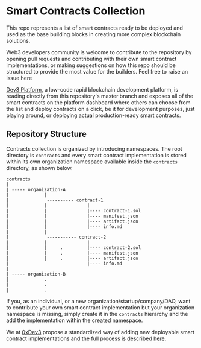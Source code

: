 # Smart Contracts Collection

This repo represents a list of smart contracts ready to be deployed and used as the base building blocks in
creating more complex blockchain solutions.

Web3 developers community is welcome to contribute to the repository by opening pull requests and contributing with their
own smart contract implementations, or making suggestions on how this repo should be structured to provide the most value for the builders. Feel free to raise an issue here

[Dev3 Platform](https://app.dev3.sh), a low-code rapid blockchain development platform, is reading directly from this repository's master branch and exposes all of the smart contracts on the platform dashboard where others can choose from the list and deploy contracts on a click, be it for development purposes, just playing around, or deploying actual production-ready smart contracts.

## Repository Structure

Contracts collection is organized by introducing namespaces. The root directory is `contracts` and every smart contract implementation is stored within its own organization namespace available inside the `contracts` directory, as shown below.

```
contracts
|
| ----- organization-A
|             |
|              ---------- contract-1
|             |               |
|             |               |---- contract-1.sol
|             |               |---- manifest.json
|             |               |---- artifact.json
|             |               |---- info.md
|             |
|              ----------- contract-2
|             |               |
|             |     .         |---- contract-2.sol
|             |     .         |---- manifest.json
|             |     .         |---- artifact.json
|                             |---- info.md
|                           
| ----- organization-B
|             .
|             .
|             .
```
If you, as an individual, or a new organization/startup/company/DAO, want to contribute your own smart contract implementation but your organization namespace is missing, simply create it in the `contracts` hierarchy and the add the implementation within the created namespace.

We at [0xDev3](https://dev3.sh) propose a standardized way of adding new deployable smart contract implementations and the full process is described [here](docs/CONTRIBUTING.md).
